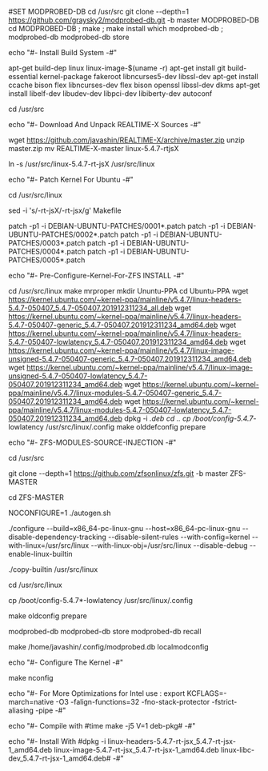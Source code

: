 #SET MODPROBED-DB
cd /usr/src
git clone --depth=1 https://github.com/graysky2/modprobed-db.git -b master MODPROBED-DB
cd MODPROBED-DB ; make ; make install
which modprobed-db ; modprobed-db
modprobed-db store

echo "#- Install Build System -#"

apt-get build-dep linux linux-image-$(uname -r)
apt-get install git build-essential kernel-package fakeroot libncurses5-dev libssl-dev
apt-get install ccache bison flex libncurses-dev flex bison openssl libssl-dev dkms 
apt-get install libelf-dev libudev-dev libpci-dev libiberty-dev autoconf

cd /usr/src


echo "#- Download And Unpack REALTIME-X Sources -#"

wget https://github.com/javashin/REALTIME-X/archive/master.zip
unzip master.zip
mv REALTIME-X-master linux-5.4.7-rtjsX

ln -s /usr/src/linux-5.4.7-rt-jsX /usr/src/linux

echo "#- Patch Kernel For Ubuntu -#"

cd /usr/src/linux

sed -i 's/-rt-jsX/-rt-jsx/g' Makefile

patch -p1 -i DEBIAN-UBUNTU-PATCHES/0001*.patch
patch -p1 -i DEBIAN-UBUNTU-PATCHES/0002*.patch
patch -p1 -i DEBIAN-UBUNTU-PATCHES/0003*.patch
patch -p1 -i DEBIAN-UBUNTU-PATCHES/0004*.patch
patch -p1 -i DEBIAN-UBUNTU-PATCHES/0005*.patch


echo "#- Pre-Configure-Kernel-For-ZFS INSTALL -#"

cd /usr/src/linux
make mrproper
mkdir Ununtu-PPA
cd Ubuntu-PPA
wget https://kernel.ubuntu.com/~kernel-ppa/mainline/v5.4.7/linux-headers-5.4.7-050407_5.4.7-050407.201912311234_all.deb
wget https://kernel.ubuntu.com/~kernel-ppa/mainline/v5.4.7/linux-headers-5.4.7-050407-generic_5.4.7-050407.201912311234_amd64.deb
wget https://kernel.ubuntu.com/~kernel-ppa/mainline/v5.4.7/linux-headers-5.4.7-050407-lowlatency_5.4.7-050407.201912311234_amd64.deb
wget https://kernel.ubuntu.com/~kernel-ppa/mainline/v5.4.7/linux-image-unsigned-5.4.7-050407-generic_5.4.7-050407.201912311234_amd64.deb
wget https://kernel.ubuntu.com/~kernel-ppa/mainline/v5.4.7/linux-image-unsigned-5.4.7-050407-lowlatency_5.4.7-050407.201912311234_amd64.deb
wget https://kernel.ubuntu.com/~kernel-ppa/mainline/v5.4.7/linux-modules-5.4.7-050407-generic_5.4.7-050407.201912311234_amd64.deb
wget https://kernel.ubuntu.com/~kernel-ppa/mainline/v5.4.7/linux-modules-5.4.7-050407-lowlatency_5.4.7-050407.201912311234_amd64.deb
dpkg -i *.deb
cd ..
cp /boot/config-5.4.7*-lowlatency	/usr/src/linux/.config
make olddefconfig prepare

echo "#- ZFS-MODULES-SOURCE-INJECTION -#"

cd /usr/src

git clone --depth=1 https://github.com/zfsonlinux/zfs.git -b master ZFS-MASTER

cd ZFS-MASTER

NOCONFIGURE=1 ./autogen.sh

./configure --build=x86_64-pc-linux-gnu --host=x86_64-pc-linux-gnu --disable-dependency-tracking --disable-silent-rules --with-config=kernel --with-linux=/usr/src/linux --with-linux-obj=/usr/src/linux --disable-debug --enable-linux-builtin

./copy-builtin /usr/src/linux

cd /usr/src/linux

cp /boot/config-5.4.7*-lowlatency /usr/src/linux/.config

make oldconfig prepare

modprobed-db
modprobed-db store
modprobed-db recall

make /home/javashin/.config/modprobed.db localmodconfig

echo "#- Configure The Kernel -#"

make nconfig

echo "#- For More Optimizations for Intel use : export KCFLAGS=-march=native -O3 -falign-functions=32 -fno-stack-protector -fstrict-aliasing -pipe -#"


echo "#- Compile with #time make -j5 V=1 deb-pkg# -#"

echo "#- Install With #dpkg -i linux-headers-5.4.7-rt-jsx_5.4.7-rt-jsx-1_amd64.deb linux-image-5.4.7-rt-jsx_5.4.7-rt-jsx-1_amd64.deb linux-libc-dev_5.4.7-rt-jsx-1_amd64.deb# -#"
